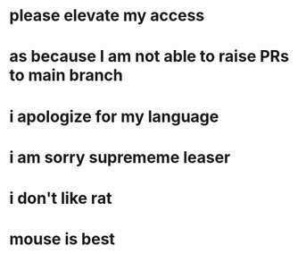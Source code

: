 # please elevate my access
# as because I am not able to raise PRs to main branch
# i apologize for my language
# i am sorry suprememe leaser
# i don't like rat
# mouse is best
